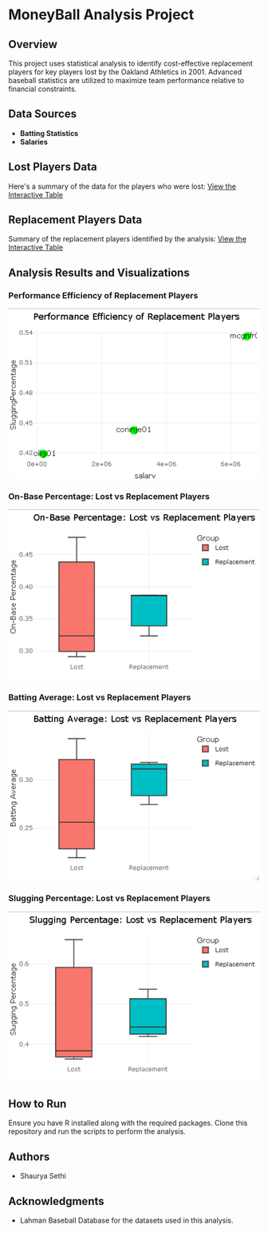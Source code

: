 # MoneyBall Analysis Project

## Overview
This project uses statistical analysis to identify cost-effective replacement players for key players lost by the Oakland Athletics in 2001. Advanced baseball statistics are utilized to maximize team performance relative to financial constraints.

## Data Sources
- **Batting Statistics**
- **Salaries**

## Lost Players Data
Here's a summary of the data for the players who were lost:
[View the Interactive Table](https://github.com/Shaurya-Sethi/MoneyBall-Capstone/blob/main/LostTable.html)
## Replacement Players Data
Summary of the replacement players identified by the analysis:
[View the Interactive Table](https://github.com/Shaurya-Sethi/MoneyBall-Capstone/blob/main/ReplTable.html)
## Analysis Results and Visualizations
### Performance Efficiency of Replacement Players
![Performance Efficiency of Replacement Players](https://github.com/Shaurya-Sethi/MoneyBall-Capstone/blob/main/ReplPerf.png)

### On-Base Percentage: Lost vs Replacement Players
![On-Base Percentage Comparison](https://github.com/Shaurya-Sethi/MoneyBall-Capstone/blob/main/OBP.png)

### Batting Average: Lost vs Replacement Players
![Batting Average Comparison](https://github.com/Shaurya-Sethi/MoneyBall-Capstone/blob/main/BA.png)

### Slugging Percentage: Lost vs Replacement Players
![Slugging Percentage Comparison](https://github.com/Shaurya-Sethi/MoneyBall-Capstone/blob/main/SLG.png)

## How to Run
Ensure you have R installed along with the required packages. Clone this repository and run the scripts to perform the analysis.

## Authors
- Shaurya Sethi

## Acknowledgments
- Lahman Baseball Database for the datasets used in this analysis.
